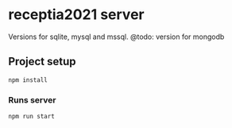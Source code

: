 # receptia2021 server

Versions for sqlite, mysql and mssql.
@todo: version for mongodb

## Project setup
```
npm install
```

### Runs server
```
npm run start
```

